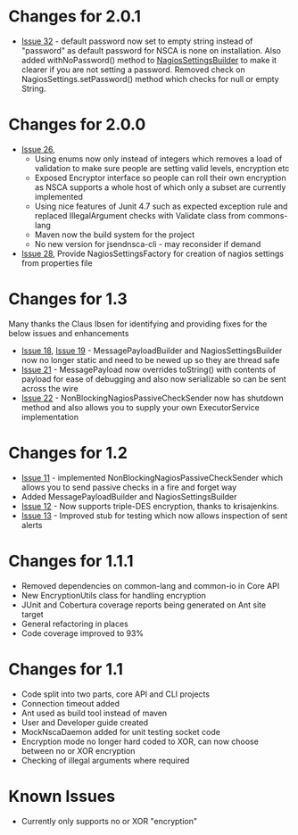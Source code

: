 # Changes for 2.0.1 #

  * [Issue 32](https://code.google.com/p/jsendnsca/issues/detail?id=32) - default password now set to empty string instead of "password" as default password for NSCA is none on installation. Also added withNoPassword() method to [NagiosSettingsBuilder](https://jsendnsca.googlecode.com/svn/jsendnsca-docs/javadocs-2.0.1/com/googlecode/jsendnsca/builders/NagiosSettingsBuilder.html#withNoPassword()) to make it clearer if you are not setting a password. Removed check on NagiosSettings.setPassword() method which checks for null or empty String.

# Changes for 2.0.0 #

  * [Issue 26](https://code.google.com/p/jsendnsca/issues/detail?id=26),
    * Using enums now only instead of integers which removes a load of validation to make sure people are setting valid levels, encryption etc
    * Exposed Encryptor interface so people can roll their own encryption as NSCA supports a whole host of which only a subset are currently implemented
    * Using nice features of Junit 4.7 such as expected exception rule and replaced IllegalArgument checks with Validate class from commons-lang
    * Maven now the build system for the project
    * No new version for jsendnsca-cli - may reconsider if demand
  * [Issue 28](https://code.google.com/p/jsendnsca/issues/detail?id=28), Provide NagiosSettingsFactory for creation of nagios settings from properties file

# Changes for 1.3 #

Many thanks the Claus Ibsen for identifying and providing fixes for the below issues and enhancements

  * [Issue 18](https://code.google.com/p/jsendnsca/issues/detail?id=18), [Issue 19](https://code.google.com/p/jsendnsca/issues/detail?id=19) - MessagePayloadBuilder and NagiosSettingsBuilder now no longer static and need to be newed up so they are thread safe
  * [Issue 21](https://code.google.com/p/jsendnsca/issues/detail?id=21) - MessagePayload now overrides toString() with contents of payload for ease of debugging and also now serializable so can be sent across the wire
  * [Issue 22](https://code.google.com/p/jsendnsca/issues/detail?id=22) - NonBlockingNagiosPassiveCheckSender now has shutdown method and also allows you to supply your own ExecutorService implementation

# Changes for 1.2 #

  * [Issue 11](https://code.google.com/p/jsendnsca/issues/detail?id=11) - implemented NonBlockingNagiosPassiveCheckSender which allows you to send passive checks in a fire and forget way
  * Added MessagePayloadBuilder and NagiosSettingsBuilder
  * [Issue 12](https://code.google.com/p/jsendnsca/issues/detail?id=12) - Now supports triple-DES encryption, thanks to krisajenkins.
  * [Issue 13](https://code.google.com/p/jsendnsca/issues/detail?id=13) - Improved stub for testing which now allows inspection of sent alerts

# Changes for 1.1.1 #

  * Removed dependencies on common-lang and common-io in Core API
  * New EncryptionUtils class for handling encryption
  * JUnit and Cobertura coverage reports being generated on Ant site target
  * General refactoring in places
  * Code coverage improved to 93%

# Changes for 1.1 #

  * Code split into two parts, core API and CLI projects
  * Connection timeout added
  * Ant used as build tool instead of maven
  * User and Developer guide created
  * MockNscaDaemon added for unit testing socket code
  * Encryption mode no longer hard coded to XOR, can now choose between no or XOR encryption
  * Checking of illegal arguments where required

# Known Issues #

  * Currently only supports no or XOR "encryption"